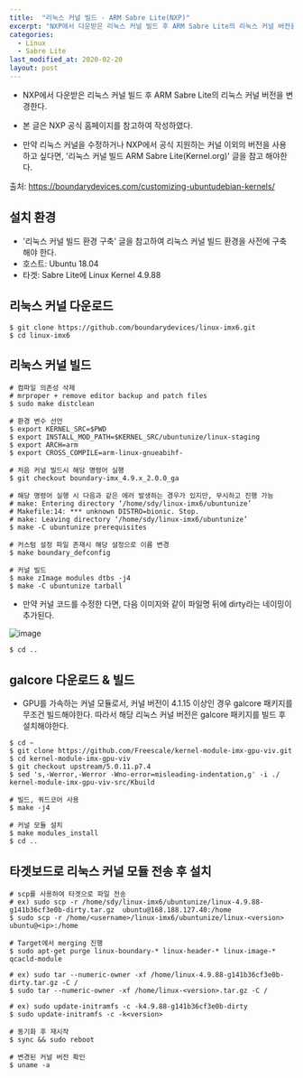 ```yaml
---
title:  "리눅스 커널 빌드 - ARM Sabre Lite(NXP)"
excerpt: "NXP에서 다운받은 리눅스 커널 빌드 후 ARM Sabre Lite의 리눅스 커널 버전을 변경한다."
categories:
  - Linux
  - Sabre Lite
last_modified_at: 2020-02-20
layout: post
---
```

- NXP에서 다운받은 리눅스 커널 빌드 후 ARM Sabre Lite의 리눅스 커널 버전을 변경한다.

- 본 글은 NXP 공식 홈페이지를 참고하여 작성하였다.
- 만약 리눅스 커널을 수정하거나 NXP에서 공식 지원하는 커널 이외의 버전을 사용하고 싶다면, '리눅스 커널 빌드 ARM Sabre Lite(Kernel.org)' 글을 참고 해야한다. 

출처: <https://boundarydevices.com/customizing-ubuntudebian-kernels/>



## 설치 환경
- '리눅스 커널 빌드 환경 구축' 글을 참고하여 리눅스 커널 빌드 환경을 사전에 구축해야 한다.
- 호스트: Ubuntu 18.04
- 타겟: Sabre Lite에 Linux Kernel 4.9.88



## 리눅스 커널 다운로드 
```
$ git clone https://github.com/boundarydevices/linux-imx6.git 
$ cd linux-imx6
```


## 리눅스 커널 빌드
```
# 컴파일 의존성 삭제
# mrproper + remove editor backup and patch files
$ sudo make distclean 

# 환경 변수 선언
$ export KERNEL_SRC=$PWD 
$ export INSTALL_MOD_PATH=$KERNEL_SRC/ubuntunize/linux-staging 
$ export ARCH=arm 
$ export CROSS_COMPILE=arm-linux-gnueabihf-

# 처음 커널 빌드시 해당 명령어 실행
$ git checkout boundary-imx_4.9.x_2.0.0_ga

# 해당 명령어 실행 시 다음과 같은 에러 발생하는 경우가 있지만, 무시하고 진행 가능
# make: Entering directory ‘/home/sdy/linux-imx6/ubuntunize’
# Makefile:14: *** unknown DISTRO=bionic. Stop.
# make: Leaving directory ‘/home/sdy/linux-imx6/ubuntunize’
$ make -C ubuntunize prerequisites 

# 커스텀 설정 파일 존재시 해당 설정으로 이름 변경 
$ make boundary_defconfig

# 커널 빌드 
$ make zImage modules dtbs -j4 
$ make -C ubuntunize tarball
```

- 만약 커널 코드를 수정한 다면, 다음 이미지와 같이 파일명 뒤에 dirty라는 네이밍이 추가된다.

![image](/assets/images/2020-02-20-Linux4/image1.png)

```
$ cd ..
```

## galcore 다운로드 & 빌드
- GPU를 가속하는 커널 모듈로서, 커널 버전이 4.1.15 이상인 경우 galcore 패키지를 무조건 빌드해야한다. 따라서 해당 리눅스 커널 버전은 galcore 패키지를 빌드 후 설치해야한다.

```
$ cd ~ 
$ git clone https://github.com/Freescale/kernel-module-imx-gpu-viv.git 
$ cd kernel-module-imx-gpu-viv 
$ git checkout upstream/5.0.11.p7.4 
$ sed 's,-Werror,-Werror -Wno-error=misleading-indentation,g' -i ./ kernel-module-imx-gpu-viv-src/Kbuild

# 빌드, 쿼드코어 사용
$ make -j4

# 커널 모듈 설치
$ make modules_install
$ cd ..
```



## 타겟보드로 리눅스 커널 모듈 전송 후 설치
```
# scp를 사용하여 타겟으로 파일 전송
# ex) sudo scp -r /home/sdy/linux-imx6/ubuntunize/linux-4.9.88-g141b36cf3e0b-dirty.tar.gz  ubuntu@168.188.127.40:/home 
$ sudo scp -r /home/<username>/linux-imx6/ubuntunize/linux-<version> ubuntu@<ip>:/home

# Target에서 merging 진행
$ sudo apt-get purge linux-boundary-* linux-header-* linux-image-* qcacld-module

# ex) sudo tar --numeric-owner -xf /home/linux-4.9.88-g141b36cf3e0b-dirty.tar.gz -C /
$ sudo tar --numeric-owner -xf /home/linux-<version>.tar.gz -C /

# ex) sudo update-initramfs -c -k4.9.88-g141b36cf3e0b-dirty
$ sudo update-initramfs -c -k<version>

# 동기화 후 재시작
$ sync && sudo reboot

# 변경된 커널 버전 확인
$ uname -a
```
